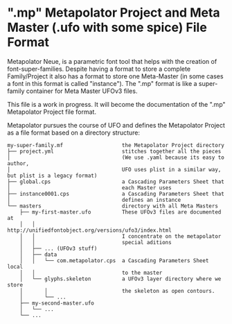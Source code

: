 ".mp" Metapolator Project and Meta Master (.ufo with some spice) File Format
============================================================================

Metapolator Neue, is a parametric font tool that helps with the creation
of font-super-families. Despite having a format to store a complete
Family/Project it also has a format to store one Meta-Master (in some cases
a font in this format is called "instance"). The ".mp" format is like a
super-family container for Meta Master UFOv3 files.

This file is a work in progress. It will become the documentation of the
".mp" Metapolator Project file format.


Metapolator pursues the course of UFO and defines the Metapolator Project
as a file format based on a directory structure:

```
my-super-family.mf                   the Metapolator Project directory
├── project.yml                      stitches together all the pieces
│                                    (We use .yaml because its easy to author,
│                                    UFO uses plist in a similar way, but plist is a legacy format)
├── global.cps                       a Cascading Parameters Sheet that
│                                    each Master uses
├── instance0001.cps                 a Cascading Parameters Sheet that
│                                    defines an instance
└── masters                          directory with all Meta Masters
    ├── my-first-master.ufo          These UFOv3 files are documented at
    │   │                            http://unifiedfontobject.org/versions/ufo3/index.html
    │   │                            I concentrate on the metapolator
    │   │                            special aditions
    │   ├── ... (UFOv3 stuff)
    │   ├── data
    │   │   └── com.metapolator.cps  a Cascading Parameters Sheet local
    │   │                            to the master
    │   └── glyphs.skeleton          a UFOv3 layer directory where we store
    │       │                        the skeleton as open contours.
    │       └── ...
    ├── my-second-master.ufo
    │   └── ...
    └── ...




```
